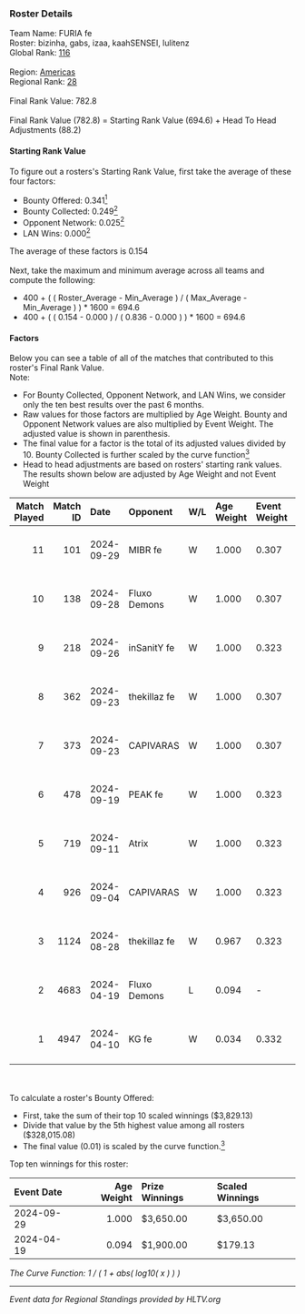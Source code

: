 ### Roster Details<br />
Team Name: FURIA fe<br />
Roster: bizinha, gabs, izaa, kaahSENSEI, lulitenz<br />
Global Rank: [116](../../standings_global_2024_10_02.md)<br />
<br />
Region: [Americas]( ../../standings_americas_2024_10_02.md)<br />
Regional Rank: [28]( ../../standings_americas_2024_10_02.md)<br />
<br />
Final Rank Value:  782.8<br />
<br />
Final Rank Value (782.8) = Starting Rank Value (694.6) + Head To Head Adjustments (88.2)<br />

#### Starting Rank Value<br />
To figure out a rosters's Starting Rank Value, first take the average of these four factors:<br />
- Bounty Offered: 0.341[<sup>1</sup>](#table2)
- Bounty Collected: 0.249[<sup>2</sup>](#table1)
- Opponent Network: 0.025[<sup>2</sup>](#table1)
- LAN Wins: 0.000[<sup>2</sup>](#table1)

The average of these factors is 0.154<br />
<br />
Next, take the maximum and minimum average across all teams and compute the following:<br />
- 400 + ( ( Roster_Average - Min_Average ) / ( Max_Average - Min_Average ) ) * 1600 = 694.6
- 400 + ( ( 0.154 - 0.000 ) / ( 0.836 - 0.000 ) ) * 1600 = 694.6


#### Factors<br />
Below you can see a table of all of the matches that contributed to this roster's Final Rank Value.<br />
Note:<br />

- For Bounty Collected, Opponent Network, and LAN Wins, we consider only the ten best results over the past 6 months.
- Raw values for those factors are multiplied by Age Weight. Bounty and Opponent Network values are also multiplied by Event Weight. The adjusted value is shown in parenthesis.
- The final value for a factor is the total of its adjusted values divided by 10. Bounty Collected is further scaled by the curve function[<sup>3</sup>](#curveFunction)
- Head to head adjustments are based on rosters' starting rank values. The results shown below are adjusted by Age Weight and not Event Weight
<span id="table1"></span><br />


| Match Played | Match ID | Date       | Opponent     | W/L | Age Weight | Event Weight | Bounty Collected | Opponent Network | LAN Wins  | H2H Adj. | Roster                                    |
| -: | -: | :- | :- | :- | :- | :- | :- | :- | :- | -: | :- |
|           11 |      101 | 2024-09-29 | MIBR fe      | W   | 1.000      | 0.307        | 0.009 (0.003)    | 0.165 (0.051)    | 0 (0.000) |    12.82 | bizinha, gabs, izaa, kaahSENSEI, lulitenz |
|           10 |      138 | 2024-09-28 | Fluxo Demons | W   | 1.000      | 0.307        | 0.018 (0.006)    | 0.234 (0.072)    | 0 (0.000) |    16.10 | bizinha, gabs, izaa, kaahSENSEI, lulitenz |
|            9 |      218 | 2024-09-26 | inSanitY fe  | W   | 1.000      | 0.323        | 0.000 (0.000)    | 0.103 (0.033)    | 0 (0.000) |     9.91 | bizinha, gabs, izaa, kaahSENSEI, lulitenz |
|            8 |      362 | 2024-09-23 | thekillaz fe | W   | 1.000      | 0.307        | 0.001 (0.000)    | 0.085 (0.026)    | 0 (0.000) |    10.62 | bizinha, gabs, izaa, kaahSENSEI, lulitenz |
|            7 |      373 | 2024-09-23 | CAPIVARAS    | W   | 1.000      | 0.307        | 0.000 (0.000)    | 0.000 (0.000)    | 0 (0.000) |     3.77 | bizinha, gabs, izaa, kaahSENSEI, lulitenz |
|            6 |      478 | 2024-09-19 | PEAK fe      | W   | 1.000      | 0.323        | 0.001 (0.000)    | 0.000 (0.000)    | 0 (0.000) |     6.22 | bizinha, gabs, izaa, kaahSENSEI, lulitenz |
|            5 |      719 | 2024-09-11 | Atrix        | W   | 1.000      | 0.323        | 0.001 (0.000)    | 0.141 (0.046)    | 0 (0.000) |    12.89 | bizinha, gabs, izaa, kaahSENSEI, lulitenz |
|            4 |      926 | 2024-09-04 | CAPIVARAS    | W   | 1.000      | 0.323        | 0.000 (0.000)    | 0.000 (0.000)    | 0 (0.000) |     4.57 | bizinha, gabs, izaa, kaahSENSEI, lulitenz |
|            3 |     1124 | 2024-08-28 | thekillaz fe | W   | 0.967      | 0.323        | 0.001 (0.000)    | 0.085 (0.027)    | 0 (0.000) |    12.28 | bizinha, gabs, izaa, kaahSENSEI, lulitenz |
|            2 |     4683 | 2024-04-19 | Fluxo Demons | L   | 0.094      | -            | -                | -                | -         |    -1.28 | bizinha, GaBi, gabs, izaa, kaahSENSEI     |
|            1 |     4947 | 2024-04-10 | KG fe        | W   | 0.034      | 0.332        | 0.000 (0.000)    | 0.000 (0.000)    | 0 (0.000) |     0.27 | bizinha, GaBi, gabs, izaa, kaahSENSEI     |

<br />
<span id="table2"></span><br />
To calculate a roster's Bounty Offered:<br />

- First, take the sum of their top 10 scaled winnings ($3,829.13)
- Divide that value by the 5th highest value among all rosters ($328,015.08)
- The final value (0.01) is scaled by the curve function.[<sup>3</sup>](#curveFunction)

Top ten winnings for this roster:<br />

| Event Date | Age Weight | Prize Winnings | Scaled Winnings |
| :- | -: | :- | :- |
| 2024-09-29 |      1.000 | $3,650.00      | $3,650.00       |
| 2024-04-19 |      0.094 | $1,900.00      | $179.13         |


<span id="curveFunction"></span>_The Curve Function: 1 / ( 1 + abs( log10( x ) ) )_<br />

---
_Event data for Regional Standings provided by HLTV.org_<br />
